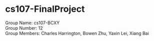 # cs107-FinalProject

Group Name: cs107-BCXY  
Group Number: 12  
Group Members: Charles Harrington, Bowen Zhu, Yaxin Lei, Xiang Bai
